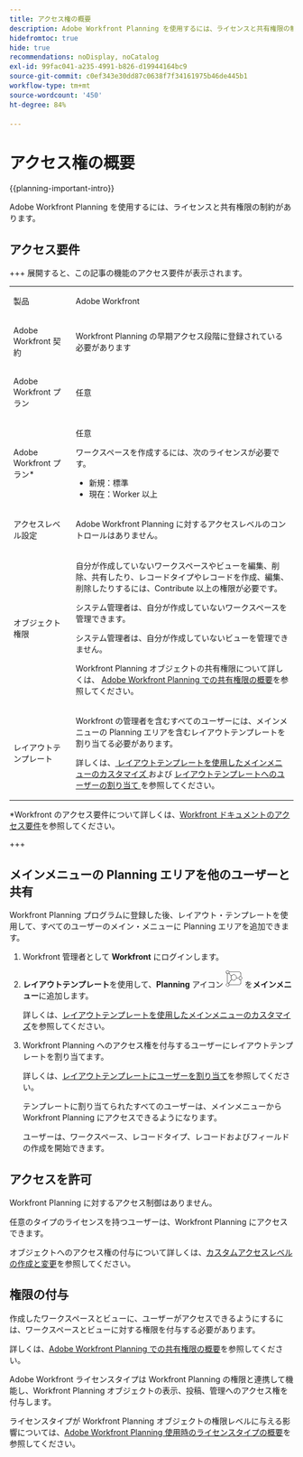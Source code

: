 ```yaml
---
title: アクセス権の概要
description: Adobe Workfront Planning を使用するには、ライセンスと共有権限の制約があります。
hidefromtoc: true
hide: true
recommendations: noDisplay, noCatalog
exl-id: 99fac041-a235-4991-b826-d19944164bc9
source-git-commit: c0ef343e30dd87c0638f7f34161975b46de445b1
workflow-type: tm+mt
source-wordcount: '450'
ht-degree: 84%

---
```


<!--update the metadata with real things when making this public; also update the description with something like this: Not all users in the organization have the same access and permissions to use Adobe Workfront Planning. This article describes the levels of access that users could have to Adobe Workfront Planning. -->
<!--update the title and the metadata title if Workfront Planning is NOT its own product - because the title is too generic for it being a Workfront capability-->

# アクセス権の概要

{{planning-important-intro}}

Adobe Workfront Planning を使用するには、ライセンスと共有権限の制約があります。

## アクセス要件

+++ 展開すると、この記事の機能のアクセス要件が表示されます。

<table style="table-layout:auto">
 <col>
 </col>
 <col>
 </col>
 <tbody>
    <tr>
<tr>
<td>
   <p> 製品</p> </td>
   <td>
   <p> Adobe Workfront</p> </td>
  </tr>  
 <td role="rowheader"><p>Adobe Workfront 契約</p></td>
   <td>
<p>Workfront Planning の早期アクセス段階に登録されている必要があります </p>
   </td>
  </tr>
  <tr>
   <td role="rowheader"><p>Adobe Workfront プラン</p></td>
   <td>
<p>任意</p>
   </td>
  </tr>
  <tr>
   <td role="rowheader"><p>Adobe Workfront プラン*</p></td>
   <td>
   <p>任意</p>
   <p>ワークスペースを作成するには、次のライセンスが必要です。</p>
   <ul>
   <li>
   新規：標準
   </li>
   <li>
   現在：Worker 以上
   </li>
   </ul>
  </td>
  </tr>
  <tr>
   <td role="rowheader"><p>アクセスレベル設定</p></td>
   <td> <p>Adobe Workfront Planning に対するアクセスレベルのコントロールはありません。</p>  
</td>
  </tr>
<tr>
   <td role="rowheader"><p>オブジェクト権限</p></td>
   <td>
   <p>自分が作成していないワークスペースやビューを編集、削除、共有したり、レコードタイプやレコードを作成、編集、削除したりするには、Contribute 以上の権限が必要です。</p>
    <p>システム管理者は、自分が作成していないワークスペースを管理できます。 </p>
    <p>システム管理者は、自分が作成していないビューを管理できません。 </p>
   <p>Workfront Planning オブジェクトの共有権限について詳しくは、
<a href="/help/quicksilver/planning/access/sharing-permissions-overview.md">Adobe Workfront Planning での共有権限の概要</a>を参照してください。 
  </td>
  </tr>
<tr>
   <td role="rowheader"><p>レイアウトテンプレート</p></td>
   <td> <p>Workfront の管理者を含むすべてのユーザーには、メインメニューの Planning エリアを含むレイアウトテンプレートを割り当てる必要があります。 </p> <p>詳しくは、<a href="../../administration-and-setup/customize-workfront/use-layout-templates/customize-main-menu.md"> レイアウトテンプレートを使用したメインメニューのカスタマイズ </a> および <a href="../../administration-and-setup/customize-workfront/use-layout-templates/assign-users-to-layout-template.md"> レイアウトテンプレートへのユーザーの割り当て </a> を参照してください。 </p>  
</td>
  </tr>
 </tbody>
</table>

*Workfront のアクセス要件について詳しくは、[Workfront ドキュメントのアクセス要件](/help/quicksilver/administration-and-setup/add-users/access-levels-and-object-permissions/access-level-requirements-in-documentation.md)を参照してください。

+++


## メインメニューの Planning エリアを他のユーザーと共有

<!--First, contact your account manager to obtain access to the current Workfront Planning program.-->

Workfront Planning プログラムに登録した後、レイアウト・テンプレートを使用して、すべてのユーザーのメイン・メニューに Planning エリアを追加できます。

1. Workfront 管理者として **Workfront** にログインします。

1. **レイアウトテンプレート**&#x200B;を使用して、**Planning** アイコン ![](assets/planning-icon.png) を&#x200B;**メインメニュー**&#x200B;に追加します。

   詳しくは、[レイアウトテンプレートを使用したメインメニューのカスタマイズ](/help/quicksilver/administration-and-setup/customize-workfront/use-layout-templates/customize-main-menu.md)を参照してください。

1. Workfront Planning へのアクセス権を付与するユーザーにレイアウトテンプレートを割り当てます。

   詳しくは、[レイアウトテンプレートにユーザーを割り当て](/help/quicksilver/administration-and-setup/customize-workfront/use-layout-templates/assign-users-to-layout-template.md)を参照してください。

   テンプレートに割り当てられたすべてのユーザーは、メインメニューから Workfront Planning にアクセスできるようになります。

   ユーザーは、ワークスペース、レコードタイプ、レコードおよびフィールドの作成を開始できます。

## アクセスを許可

Workfront Planning に対するアクセス制御はありません。

任意のタイプのライセンスを持つユーザーは、Workfront Planning にアクセスできます。

オブジェクトへのアクセス権の付与について詳しくは、[カスタムアクセスレベルの作成と変更](/help/quicksilver/administration-and-setup/add-users/configure-and-grant-access/create-modify-access-levels.md)を参照してください。

## 権限の付与

作成したワークスペースとビューに、ユーザーがアクセスできるようにするには、ワークスペースとビューに対する権限を付与する必要があります。

詳しくは、[Adobe Workfront Planning での共有権限の概要](/help/quicksilver/planning/access/sharing-permissions-overview.md)を参照してください。

Adobe Workfront ライセンスタイプは Workfront Planning の権限と連携して機能し、Workfront Planning オブジェクトの表示、投稿、管理へのアクセス権を付与します。

ライセンスタイプが Workfront Planning オブジェクトの権限レベルに与える影響については、[Adobe Workfront Planning 使用時のライセンスタイプの概要](/help/quicksilver/planning/access/license-type-overview.md)を参照してください。


